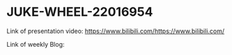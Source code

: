 # JUKE-WHEEL-22016954
Link of presentation video:   https://www.bilibili.com/https://www.bilibili.com/
  
Link of weekly Blog:  
